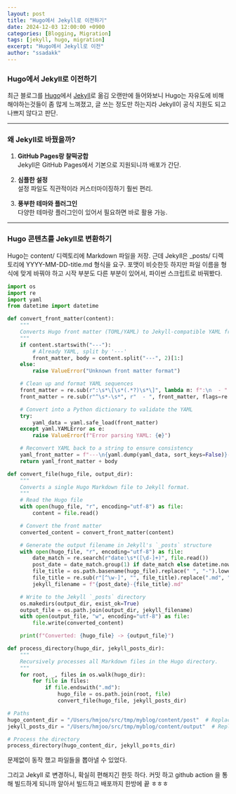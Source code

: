 ```yaml
---
layout: post
title: "Hugo에서 Jekyll로 이전하기"
date: 2024-12-03 12:00:00 +0900
categories: [Blogging, Migration]
tags: [jekyll, hugo, migration]
excerpt: "Hugo에서 Jekyll로 이전"
author: "ssadakk"
---
```

### Hugo에서 Jekyll로 이전하기
최근 블로그를 [Hugo](https://gohugo.io/)에서 [Jekyll](https://jekyllrb.com/)로 옮김
오랜만에 들어와보니 Hugo는 자유도에 비해 해야하는것들이 좀 많게 느껴졌고, 글 쓰는 정도만 하는지라 Jekyll이 공식 지원도 되고 나쁘지 않다고 판단.

---

### **왜 Jekyll로 바꿨을까?**

1. **GitHub Pages랑 찰떡궁합**  
   Jekyll은 GitHub Pages에서 기본으로 지원되니까 배포가 간단.
   
2. **심플한 설정**  
   설정 파일도 직관적이라 커스터마이징하기 훨씬 편리.

3. **풍부한 테마와 플러그인**  
   다양한 테마랑 플러그인이 있어서 필요하면 바로 활용 가능.

---

### **Hugo 콘텐츠를 Jekyll로 변환하기**
Hugo는 content/ 디렉토리에 Markdown 파일을 저장.
근데 Jekyll은 _posts/ 디렉토리에 YYYY-MM-DD-title.md 형식을 요구.
포맷이 비슷한듯 하지만 파일 이름을 형식에 맞게 바꿔야 하고 시작 부분도 다른 부분이 있어서, 파이썬 스크립트로 바꿔봤다.

```python
import os
import re
import yaml
from datetime import datetime

def convert_front_matter(content):
    """
    Converts Hugo front matter (TOML/YAML) to Jekyll-compatible YAML front matter.
    """
    if content.startswith("---"):
        # Already YAML, split by '---'
        front_matter, body = content.split("---", 2)[1:]
    else:
        raise ValueError("Unknown front matter format")

    # Clean up and format YAML sequences
    front_matter = re.sub(r":\s*\[\s*(.*?)\s*\]", lambda m: f":\n  - " + "\n  - ".join(m.group(1).split(",")), front_matter)
    front_matter = re.sub(r"^\s*-\s*", r"  - ", front_matter, flags=re.MULTILINE)

    # Convert into a Python dictionary to validate the YAML
    try:
        yaml_data = yaml.safe_load(front_matter)
    except yaml.YAMLError as e:
        raise ValueError(f"Error parsing YAML: {e}")

    # Reconvert YAML back to a string to ensure consistency
    yaml_front_matter = f"---\n{yaml.dump(yaml_data, sort_keys=False)}---\n"
    return yaml_front_matter + body

def convert_file(hugo_file, output_dir):
    """
    Converts a single Hugo Markdown file to Jekyll format.
    """
    # Read the Hugo file
    with open(hugo_file, "r", encoding="utf-8") as file:
        content = file.read()

    # Convert the front matter
    converted_content = convert_front_matter(content)

    # Generate the output filename in Jekyll's `_posts` structure
    with open(hugo_file, "r", encoding="utf-8") as file:
        date_match = re.search(r"date:\s*([\d-]+)", file.read())
        post_date = date_match.group(1) if date_match else datetime.now().strftime("%Y-%m-%d")
        file_title = os.path.basename(hugo_file).replace(" ", "-").lower()
        file_title = re.sub(r"[^\w-]", "", file_title).replace(".md", "")
        jekyll_filename = f"{post_date}-{file_title}.md"

    # Write to the Jekyll `_posts` directory
    os.makedirs(output_dir, exist_ok=True)
    output_file = os.path.join(output_dir, jekyll_filename)
    with open(output_file, "w", encoding="utf-8") as file:
        file.write(converted_content)

    print(f"Converted: {hugo_file} -> {output_file}")

def process_directory(hugo_dir, jekyll_posts_dir):
    """
    Recursively processes all Markdown files in the Hugo directory.
    """
    for root, _, files in os.walk(hugo_dir):
        for file in files:
            if file.endswith(".md"):
                hugo_file = os.path.join(root, file)
                convert_file(hugo_file, jekyll_posts_dir)

# Paths
hugo_content_dir = "/Users/hmjoo/src/tmp/myblog/content/post"  # Replace with your Hugo content directory
jekyll_posts_dir = "/Users/hmjoo/src/tmp/myblog/content/output"  # Replace with your Jekyll `_posts` directory

# Process the directory
process_directory(hugo_content_dir, jekyll_poㅎts_dir)

```
문제없이 동작 했고 파일들을 뽑아낼 수 있었다.

그리고 Jekyll 로 변경하니, 확실히 편해지긴 한듯 하다.
커밋 하고 github action 을 통해 빌드하게 되니까 알아서 빌드하고 배포까지 한방에 끝 ㅎㅎㅎ